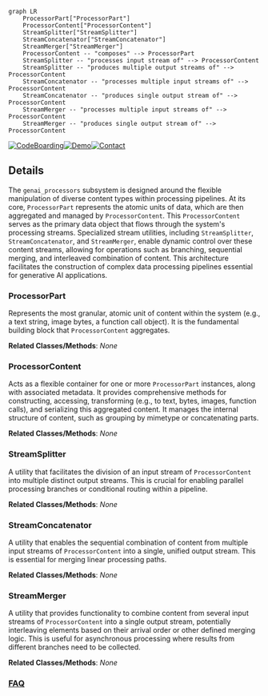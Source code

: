 ```mermaid
graph LR
    ProcessorPart["ProcessorPart"]
    ProcessorContent["ProcessorContent"]
    StreamSplitter["StreamSplitter"]
    StreamConcatenator["StreamConcatenator"]
    StreamMerger["StreamMerger"]
    ProcessorContent -- "composes" --> ProcessorPart
    StreamSplitter -- "processes input stream of" --> ProcessorContent
    StreamSplitter -- "produces multiple output streams of" --> ProcessorContent
    StreamConcatenator -- "processes multiple input streams of" --> ProcessorContent
    StreamConcatenator -- "produces single output stream of" --> ProcessorContent
    StreamMerger -- "processes multiple input streams of" --> ProcessorContent
    StreamMerger -- "produces single output stream of" --> ProcessorContent
```

[![CodeBoarding](https://img.shields.io/badge/Generated%20by-CodeBoarding-9cf?style=flat-square)](https://github.com/CodeBoarding/GeneratedOnBoardings)[![Demo](https://img.shields.io/badge/Try%20our-Demo-blue?style=flat-square)](https://www.codeboarding.org/demo)[![Contact](https://img.shields.io/badge/Contact%20us%20-%20contact@codeboarding.org-lightgrey?style=flat-square)](mailto:contact@codeboarding.org)

## Details

The `genai_processors` subsystem is designed around the flexible manipulation of diverse content types within processing pipelines. At its core, `ProcessorPart` represents the atomic units of data, which are then aggregated and managed by `ProcessorContent`. This `ProcessorContent` serves as the primary data object that flows through the system's processing streams. Specialized stream utilities, including `StreamSplitter`, `StreamConcatenator`, and `StreamMerger`, enable dynamic control over these content streams, allowing for operations such as branching, sequential merging, and interleaved combination of content. This architecture facilitates the construction of complex data processing pipelines essential for generative AI applications.

### ProcessorPart
Represents the most granular, atomic unit of content within the system (e.g., a text string, image bytes, a function call object). It is the fundamental building block that `ProcessorContent` aggregates.


**Related Classes/Methods**: _None_

### ProcessorContent
Acts as a flexible container for one or more `ProcessorPart` instances, along with associated metadata. It provides comprehensive methods for constructing, accessing, transforming (e.g., to text, bytes, images, function calls), and serializing this aggregated content. It manages the internal structure of content, such as grouping by mimetype or concatenating parts.


**Related Classes/Methods**: _None_

### StreamSplitter
A utility that facilitates the division of an input stream of `ProcessorContent` into multiple distinct output streams. This is crucial for enabling parallel processing branches or conditional routing within a pipeline.


**Related Classes/Methods**: _None_

### StreamConcatenator
A utility that enables the sequential combination of content from multiple input streams of `ProcessorContent` into a single, unified output stream. This is essential for merging linear processing paths.


**Related Classes/Methods**: _None_

### StreamMerger
A utility that provides functionality to combine content from several input streams of `ProcessorContent` into a single output stream, potentially interleaving elements based on their arrival order or other defined merging logic. This is useful for asynchronous processing where results from different branches need to be collected.


**Related Classes/Methods**: _None_



### [FAQ](https://github.com/CodeBoarding/GeneratedOnBoardings/tree/main?tab=readme-ov-file#faq)
